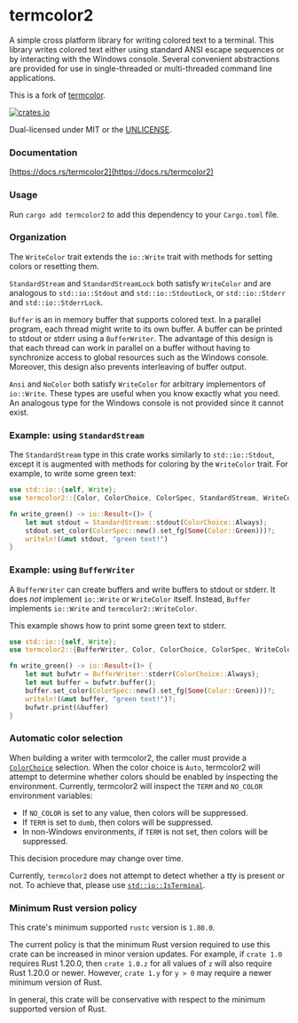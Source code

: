 termcolor2
=========
A simple cross platform library for writing colored text to a terminal. This
library writes colored text either using standard ANSI escape sequences or by
interacting with the Windows console. Several convenient abstractions are
provided for use in single-threaded or multi-threaded command line
applications.

This is a fork of [termcolor](https://github.com/BurntSushi/termcolor).

[![crates.io](https://img.shields.io/crates/v/termcolor2.svg)](https://crates.io/crates/termcolor2)

Dual-licensed under MIT or the [UNLICENSE](https://unlicense.org/).

### Documentation

[https://docs.rs/termcolor2](https://docs.rs/termcolor2)

### Usage

Run `cargo add termcolor2` to add this dependency to your `Cargo.toml` file.

### Organization

The `WriteColor` trait extends the `io::Write` trait with methods for setting
colors or resetting them.

`StandardStream` and `StandardStreamLock` both satisfy `WriteColor` and are
analogous to `std::io::Stdout` and `std::io::StdoutLock`, or `std::io::Stderr`
and `std::io::StderrLock`.

`Buffer` is an in memory buffer that supports colored text. In a parallel
program, each thread might write to its own buffer. A buffer can be printed to
stdout or stderr using a `BufferWriter`. The advantage of this design is that
each thread can work in parallel on a buffer without having to synchronize
access to global resources such as the Windows console. Moreover, this design
also prevents interleaving of buffer output.

`Ansi` and `NoColor` both satisfy `WriteColor` for arbitrary implementors of
`io::Write`. These types are useful when you know exactly what you need. An
analogous type for the Windows console is not provided since it cannot exist.

### Example: using `StandardStream`

The `StandardStream` type in this crate works similarly to `std::io::Stdout`,
except it is augmented with methods for coloring by the `WriteColor` trait. For
example, to write some green text:

```rust
use std::io::{self, Write};
use termcolor2::{Color, ColorChoice, ColorSpec, StandardStream, WriteColor};

fn write_green() -> io::Result<()> {
    let mut stdout = StandardStream::stdout(ColorChoice::Always);
    stdout.set_color(ColorSpec::new().set_fg(Some(Color::Green)))?;
    writeln!(&mut stdout, "green text!")
}
```

### Example: using `BufferWriter`

A `BufferWriter` can create buffers and write buffers to stdout or stderr. It
does *not* implement `io::Write` or `WriteColor` itself. Instead, `Buffer`
implements `io::Write` and `termcolor2::WriteColor`.

This example shows how to print some green text to stderr.

```rust
use std::io::{self, Write};
use termcolor2::{BufferWriter, Color, ColorChoice, ColorSpec, WriteColor};

fn write_green() -> io::Result<()> {
    let mut bufwtr = BufferWriter::stderr(ColorChoice::Always);
    let mut buffer = bufwtr.buffer();
    buffer.set_color(ColorSpec::new().set_fg(Some(Color::Green)))?;
    writeln!(&mut buffer, "green text!")?;
    bufwtr.print(&buffer)
}
```

### Automatic color selection

When building a writer with termcolor2, the caller must provide a
[`ColorChoice`](https://docs.rs/termcolor2/0.*/termcolor/enum.ColorChoice.html)
selection. When the color choice is `Auto`, termcolor2 will attempt to determine
whether colors should be enabled by inspecting the environment. Currently,
termcolor2 will inspect the `TERM` and `NO_COLOR` environment variables:

* If `NO_COLOR` is set to any value, then colors will be suppressed.
* If `TERM` is set to `dumb`, then colors will be suppressed.
* In non-Windows environments, if `TERM` is not set, then colors will be
  suppressed.

This decision procedure may change over time.

Currently, `termcolor2` does not attempt to detect whether a tty is present or
not. To achieve that, please use
[`std::io::IsTerminal`](https://doc.rust-lang.org/std/io/trait.IsTerminal.html).

### Minimum Rust version policy

This crate's minimum supported `rustc` version is `1.80.0`.

The current policy is that the minimum Rust version required to use this crate
can be increased in minor version updates. For example, if `crate 1.0` requires
Rust 1.20.0, then `crate 1.0.z` for all values of `z` will also require Rust
1.20.0 or newer. However, `crate 1.y` for `y > 0` may require a newer minimum
version of Rust.

In general, this crate will be conservative with respect to the minimum
supported version of Rust.
